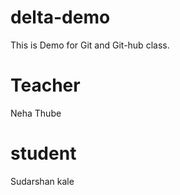 # delta-demo
This is Demo for Git and Git-hub class.
# Teacher
Neha Thube

# student 
Sudarshan kale